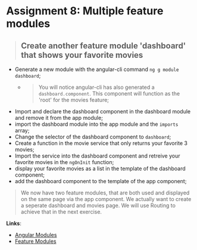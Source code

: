 Assignment 8: Multiple feature modules
==============================================

> ## Create another feature module 'dashboard' that shows your favorite movies 

- Generate a new module with the angular-cli command `ng g module dashboard`;
  - > You will notice angular-cli has also generated a `dashboard.component`. This component will function as the 'root' for the movies feature;
- Import and declare the dashboard component in the dashboard module and remove it from the app module;
- import the dashboard module into the app module and the `imports` array;
- Change the selector of the dashboard component to `dashboard`;
- Create a function in the movie service that only returns your favorite 3 movies;
- Import the service into the dashboard component and retreive your favorite movies in the `ngOnInit` function;
- display your favorite movies as a list in the template of the dashboard component;
- add the dashboard component to the template of the app component;

> We now have two feature modules, that are both used and displayed on the same page via the app component.
> We actually want to create a seperate dashboard and movies page. We will use Routing to achieve that in the next exercise.

**Links**:
- [Angular Modules](https://angular.io/docs/ts/latest/guide/ngmodule.html)
- [Feature Modules](https://angular-2-training-book.rangle.io/handout/modules/feature-modules.html)
